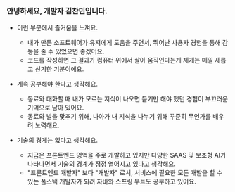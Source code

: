 ### 안녕하세요, 개발자 김찬민입니다.

- 이런 부분에서 즐거움을 느껴요.
    - 내가 만든 소프트웨어가 유저에게 도움을 주면서, 뛰어난 사용자 경험을 통해 감동을 줄 수 있었으면 좋겠어요.
    - 코드를 작성하면 그 결과가 컴퓨터 위에서 살아 움직인다는게 제게는 매일 새롭고 신기한 기분이에요.
 
- 계속 공부해야 한다고 생각해요.
    - 동료와 대화할 때 내가 모르는 지식이 나오면 듣기만 해야 했던 경험이 부끄러운 기억으로 남아 있어요.
    - 동료와 발을 맞추기 위해, 나아가 내 지식을 나누기 위해 꾸준히 무언가를 배우려 노력해요.

- 기술의 경계는 없다고 생각해요.
    - 지금은 프론트엔드 영역을 주로 개발하고 있지만 다양한 SAAS 및 보조형 AI가 나타나면서 기술의 경계가 점점 옅어지고 있다고 생각해요.
    - "프론트엔드 개발자" 보다 "개발자" 로서, 서비스에 필요한 모든 개발을 할 수 있는 풀스택 개발자가 되려 자바와 스프링 부트도 공부하고 있어요.
